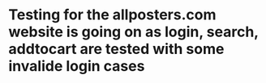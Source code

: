 # Testing for the allposters.com website is going on as login, search, addtocart are tested with some invalide login cases
